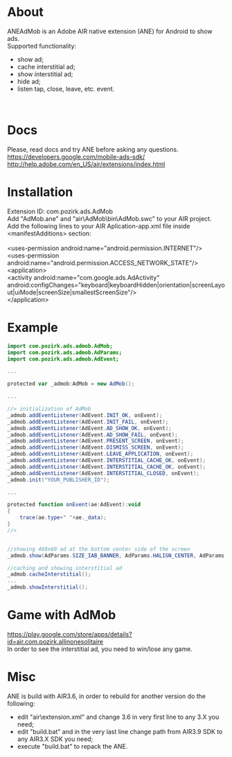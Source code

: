 # About
ANEAdMob is an Adobe AIR native extension (ANE) for Android to show ads.<br />
Supported functionality:<br />
- show ad;<br />
- cache interstitial ad;<br />
- show interstitial ad;<br />
- hide ad;<br />
- listen tap, close, leave, etc. event.<br />
<br />

# Docs
Please, read docs and try ANE before asking any questions.<br />
https://developers.google.com/mobile-ads-sdk/<br />
http://help.adobe.com/en_US/air/extensions/index.html<br />


# Installation
Extension ID: com.pozirk.ads.AdMob<br />
Add "AdMob.ane" and "air\AdMob\bin\AdMob.swc" to your AIR project.<br />
Add the following lines to your AIR Aplication-app.xml file inside &lt;manifestAdditions&gt; section:<br />
<br />
&lt;uses-permission android:name="android.permission.INTERNET"/&gt;<br />
&lt;uses-permission android:name="android.permission.ACCESS_NETWORK_STATE"/&gt;<br />
&lt;application&gt;<br />
	&lt;activity android:name="com.google.ads.AdActivity" android:configChanges="keyboard|keyboardHidden|orientation|screenLayout|uiMode|screenSize|smallestScreenSize"/&gt;<br />
&lt;/application&gt;<br />


# Example
```actionscript
import com.pozirk.ads.admob.AdMob;
import com.pozirk.ads.admob.AdParams;
import com.pozirk.ads.admob.AdEvent;

...

protected var _admob:AdMob = new AdMob();

...

//> initialization of AdMob
_admob.addEventListener(AdEvent.INIT_OK, onEvent);
_admob.addEventListener(AdEvent.INIT_FAIL, onEvent);
_admob.addEventListener(AdEvent.AD_SHOW_OK, onEvent);
_admob.addEventListener(AdEvent.AD_SHOW_FAIL, onEvent);
_admob.addEventListener(AdEvent.PRESENT_SCREEN, onEvent);
_admob.addEventListener(AdEvent.DISMISS_SCREEN, onEvent);
_admob.addEventListener(AdEvent.LEAVE_APPLICATION, onEvent);
_admob.addEventListener(AdEvent.INTERSTITIAL_CACHE_OK, onEvent);
_admob.addEventListener(AdEvent.INTERSTITIAL_CACHE_OK, onEvent);
_admob.addEventListener(AdEvent.INTERSTITIAL_CLOSED, onEvent);
_admob.init("YOUR_PUBLISHER_ID");

...

protected function onEvent(ae:AdEvent):void
{
	trace(ae.type+" "+ae._data);
}
//<


//showing 468x60 ad at the bottom center side of the screen
_admob.show(AdParams.SIZE_IAB_BANNER, AdParams.HALIGN_CENTER, AdParams.VALIGN_BOTTOM);

//caching and showing interstitial ad
_admob.cacheInterstitial();
...
_admob.showInterstitial();
```

# Game with AdMob
https://play.google.com/store/apps/details?id=air.com.pozirk.allinonesolitaire<br />
In order to see the interstitial ad, you need to win/lose any game.<br />


# Misc
ANE is build with AIR3.6, in order to rebuild for another version do the following:<br />
- edit "air\extension.xml" and change 3.6 in very first line to any 3.X you need;<br />
- edit "build.bat" and in the very last line change path from AIR3.9 SDK to any AIR3.X SDK you need;<br />
- execute "build.bat" to repack the ANE.<br />